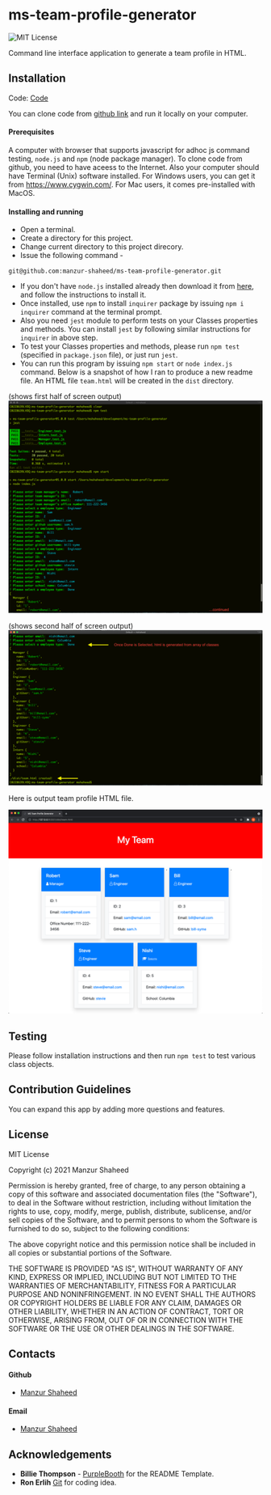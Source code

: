 # ms-team-profile-generator
![MIT License](https://img.shields.io/badge/License-MIT-blue.svg)

Command line interface application to generate a team profile in HTML.
## Installation
Code: [Code](https://github.com/manzur-shaheed/ms-team-profile-generator) 

You can clone code from [github link](https://github.com/manzur-shaheed/ms-team-profile-generator) and run it locally on your computer. 
#### Prerequisites 
A computer with browser that supports javascript for adhoc js command testing, ```node.js``` and ```npm``` (node package manager). To clone code from github, you need to have aceess to the Internet. Also your computer should have Terminal (Unix) software installed. For Windows users, you can get it from https://www.cygwin.com/. For Mac users, it comes pre-installed with MacOS. 

#### Installing and running 
- Open a terminal.
- Create a directory for this project.
- Change current directory to this project direcory.
- Issue the following command -
```
git@github.com:manzur-shaheed/ms-team-profile-generator.git
```
- If you don't have ```node.js``` installed already then download it from [here](https://nodejs.org/en/download/), and follow the instructions to install it.
- Once installed, use ```npm``` to install ```inquirer``` package by issuing ```npm i inquirer``` command at the terminal prompt.
- Also you need ```jest``` module to perform tests on your Classes properties and methods. You can install ```jest``` by following similar instructions for ```inquirer``` in above step.
- To test your Classes properties and methods, please run ```npm test``` (specified in ```package.json``` file), or just run ```jest```.
- You can run this program by issuing ```npm start``` or ```node index.js``` command. Below is a snapshot of how I ran to produce a new readme file. An HTML file ```team.html``` will be created in the ```dist``` directory.

(shows first half of screen output)
![app_run_1](./src/images/app_run_1.png)

(shows second half of screen output)
![app_run_2](./src/images/app_run_2.png)

Here is output team profile HTML file.

![example](./src/images/app_run_html.png)

## Testing
Please follow installation instructions and then run ```npm test``` to test various class objects.
## Contribution Guidelines
You can expand this app by adding more questions and features.
## License
MIT License

Copyright (c) 2021 Manzur Shaheed

Permission is hereby granted, free of charge, to any person obtaining a copy of this software and associated documentation files (the "Software"), to deal in the Software without restriction, including without limitation the rights to use, copy, modify, merge, publish, distribute, sublicense, and/or sell copies of the Software, and to permit persons to whom the Software is furnished to do so, subject to the following conditions:

The above copyright notice and this permission notice shall be included in all copies or substantial portions of the Software.

THE SOFTWARE IS PROVIDED "AS IS", WITHOUT WARRANTY OF ANY KIND, EXPRESS OR IMPLIED, INCLUDING BUT NOT LIMITED TO THE WARRANTIES OF MERCHANTABILITY, FITNESS FOR A PARTICULAR PURPOSE AND NONINFRINGEMENT. IN NO EVENT SHALL THE AUTHORS OR COPYRIGHT HOLDERS BE LIABLE FOR ANY CLAIM, DAMAGES OR OTHER LIABILITY, WHETHER IN AN ACTION OF CONTRACT, TORT OR OTHERWISE, ARISING FROM, OUT OF OR IN CONNECTION WITH THE SOFTWARE OR THE USE OR OTHER DEALINGS IN THE SOFTWARE.
## Contacts
#### Github
- [Manzur Shaheed](https://github.com/manzur-shaheed/)
#### Email
- [Manzur Shaheed](mailto:shaheed_manzur@yahoo.com)
## Acknowledgements
* **Billie Thompson** - [PurpleBooth](https://github.com/PurpleBooth) for the README Template.
* **Ron Erlih** [Git](https://github.com/ronerlih) for coding idea.
